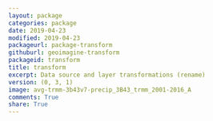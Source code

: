 ```yaml
---
layout: package
categories: package
date: 2019-04-23
modified: 2019-04-23
packageurl: package-transform
githuburl: geoimagine-transform
packageid: transform
title: transform
excerpt: Data source and layer transformations (rename)
version: (0, 3, 1)
image: avg-trmm-3b43v7-precip_3B43_trmm_2001-2016_A
comments: True
share: True
---
```

